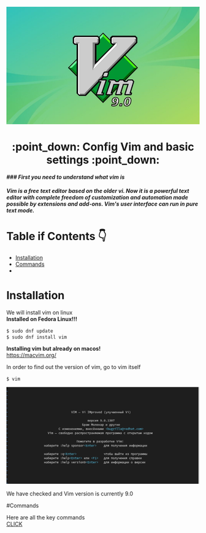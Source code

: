 ![](https://github.com/CrystalPhantom/Config-Vim-Settings/blob/93832b0cba38c37e8c4c7cb3f3588f82192102a6/assets/%D0%A1%D0%BD%D0%B8%D0%BC%D0%BE%D0%BA%20%D1%8D%D0%BA%D1%80%D0%B0%D0%BD%D0%B0%20%D0%BE%D1%82%202023-03-20%2022-51-03.png)

<h1 align = 'center'>:point_down: Config Vim and basic settings :point_down:</h1>

___### First you need to understand what vim is___
 
##### Vim is a free text editor based on the older vi. Now it is a powerful text editor with complete freedom of customization and automation made possible by extensions and add-ons. Vim's user interface can run in pure text mode.


# Table if Contents :point_down:
* [Installation](#installation)
* [Сommands](#Сommands)
* 



# Installation
We will install vim on linux<br>
__Installed on Fedora Linux!!!__

```vim 
$ sudo dnf update
$ sudo dnf install vim
```

__Installing vim but already on macos!__<br> 
https://macvim.org/


In order to find out the version of vim, go to vim itself

```vim 
$ vim 
```
![](https://github.com/CrystalPhantom/Config-Vim-Settings/blob/f9ac9591e9601ac19a93e6288a0ab4d810341511/assets/%D0%A1%D0%BD%D0%B8%D0%BC%D0%BE%D0%BA%20%D1%8D%D0%BA%D1%80%D0%B0%D0%BD%D0%B0%20%D0%BE%D1%82%202023-03-18%2015-14-48.png)

We have checked and Vim version is currently 9.0

#Commands

Here are all the key commands<br>
<a href="https://github.com/CrystalPhantom/Config-Vim-Settings/blob/28412237a8a00ab2b7bba4625e094cd980f5ad89/Commands">CLICK</a>
